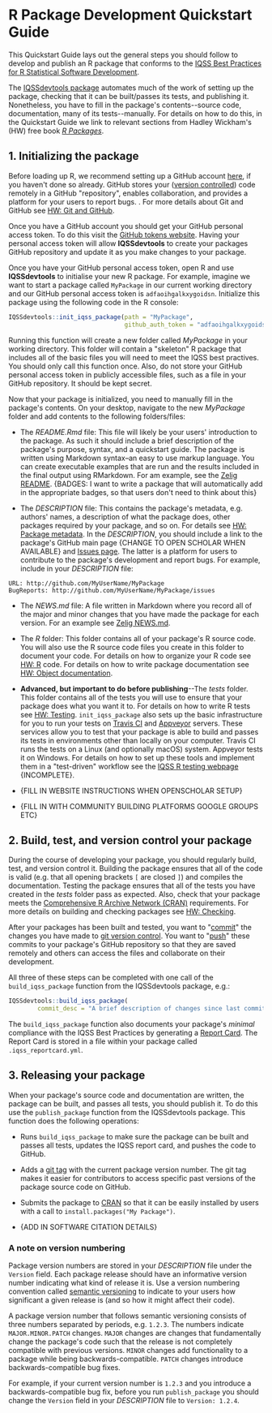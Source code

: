 # R Package Development Quickstart Guide

This Quickstart Guide lays out the general steps you should follow to develop and publish an R package that conforms to the [IQSS Best Practices for R Statistical Software Development](https://github.com/IQSS/social_science_software_toolkit/blob/master/best_practices_per_language/r_best_practices.md).

The [IQSSdevtools package](https://github.com/IQSS/IQSSdevtools) automates much of the work of setting up the package, checking that it can be built/passes its tests, and publishing it. Nonetheless, you have to fill in the package's contents--source code, documentation, many of its tests--manually. For details on how to do this, in the Quickstart Guide we link to relevant sections from Hadley Wickham's (HW) free book [*R Packages*](http://r-pkgs.had.co.nz/).

## 1. Initializing the package

Before loading up R, we recommend setting up a GitHub account [here](https://github.com/join), if you haven't done so already. GitHub stores your ([version controlled](https://git-scm.com/book/en/v2/Getting-Started-About-Version-Control)) code remotely in a GitHub "repository", enables collaboration, and provides a platform for your users to report bugs. . For more details about Git and GitHub see [HW: Git and GitHub](http://r-pkgs.had.co.nz/git.html).

Once you have a GitHub account you should get your GitHub personal access token. To do this visit the [GitHub tokens website](https://github.com/settings/tokens). Having your personal access token will allow **IQSSdevtools** to create your packages GitHub repository and update it as you make changes to your package.

Once you have your GitHub personal access token, open R and use **IQSSdevtools** to initialise your new R package. For example, imagine we want to start a package called `MyPackage` in our current working directory and our GitHub personal access token is `adfaoihgalkxygoidsn`. Initialize this package using the following code in the R console:

```r
IQSSdevtools::init_iqss_package(path = "MyPackage",
                                github_auth_token = "adfaoihgalkxygoidsn")
```

Running this function will create a new folder called *MyPackage* in your working directory. This folder will contain a "skeleton" R package that includes all of the basic files you will need to meet the IQSS best practives. You should only call this function once. Also, do not store your GitHub personal access token in publicly accessible files, such as a file in your GitHub repository. It should be kept secret.

Now that your package is initialized, you need to manually fill in the package's contents. On your desktop, navigate to the new *MyPackage* folder and add contents to the following folders/files:

-   The *README.Rmd* file: This file will likely be your users' introduction to the package. As such it should include a brief description of the package's purpose, syntax, and a quickstart guide. The package is written using Markdown syntax–an easy to use markup language. You can create executable examples that are run and the results included in the final output using RMarkdown. For am example, see the [Zelig README](https://github.com/IQSS/Zelig/blob/ivreg/README.Rmd). {BADGES: I want to write a package that will automatically add in the appropriate badges, so that users don't need to think about this}

-   The *DESCRIPTION* file: This contains the package's metadata, e.g. authors' names, a description of what the package does, other packages required by your package, and so on. For details see [HW: Package metadata](http://r-pkgs.had.co.nz/description.html). In the *DESCRIPTION*, you should include a link to the package's GitHub main page {CHANGE TO OPEN SCHOLAR WHEN AVAILABLE} and [Issues page](https://guides.github.com/features/issues/). The latter is a platform for users to contribute to the package's development and report bugs. For example, include in your *DESCRIPTION* file:

```
URL: http://github.com/MyUserName/MyPackage
BugReports: http://github.com/MyUserName/MyPackage/issues
```

-   The *NEWS.md* file: A file written in Markdown where you record all of the major and minor changes that you have made the package for each version. For an example see [Zelig NEWS.md](https://raw.githubusercontent.com/IQSS/Zelig/master/NEWS.md).

-   The *R* folder: This folder contains all of your package's R source code. You will also use the R source code files you create in this folder to document your code. For details on how to organize your R code see [HW: R](http://r-pkgs.had.co.nz/r.html) code. For details on how to write package documentation see [HW: Object documentation](http://r-pkgs.had.co.nz/man.html).

-   **Advanced, but important to do before publishing**--The *tests* folder. This folder contains all of the tests you will use to ensure that your package does what you want it to. For details on how to write R tests see [HW: Testing](http://r-pkgs.had.co.nz/tests.html). `init_iqss_package` also sets up the basic infrastructure for you to run your tests on [Travis CI](https://travis-ci.org/) and [Appveyor](https://ci.appveyor.com/) servers. These services allow you to test that your package is able to build and passes its tests in environments other than locally on your computer. Travis CI runs the tests on a Linux (and optionally macOS) system. Appveyor tests it on Windows. For details on how to set up these tools and implement them in a "test-driven" workflow see the [IQSS R testing webpage](https://github.com/IQSS/social_science_software_toolkit/blob/master/testing/recommended_testing_tools_R.md) {INCOMPLETE}.

-   {FILL IN WEBSITE INSTRUCTIONS WHEN OPENSCHOLAR SETUP}

-   {FILL IN WITH COMMUNITY BUILDING PLATFORMS GOOGLE GROUPS ETC}

## 2. Build, test, and version control your package

During the course of  developing your package, you should regularly build, test, and version control it. Building the package ensures that all of the code is valid (e.g. that all opening brackets `[` are closed `]`) and compiles the documentation. Testing the package ensures that all of the tests you have created in the *tests* folder pass as expected. Also, check that your package meets the [Comprehensive R Archive Network (CRAN)](https://cran.r-project.org/) requirements.  For more details on building and checking packages see [HW: Checking](http://r-pkgs.had.co.nz/check.html).

After your packages has been built and tested, you want to "[commit](https://git-scm.com/docs/git-commit)" the changes you have made to [git version control](https://git-scm.com/book/en/v2/Getting-Started-About-Version-Control). You want to "[push](https://help.github.com/articles/pushing-to-a-remote/)" these commits to your package's GitHub repository so that they are saved remotely and others can access the files and collaborate on their development.

All three of these steps can be completed with one call of the `build_iqss_package` function from the IQSSdevtools package, e.g.:

```r
IQSSdevtools::build_iqss_package(
        commit_desc = "A brief description of changes since last commit")
```

The `build_iqss_package` function also documents your package's *minimal* compliance with the IQSS Best Practices by generating a [Report Card](https://github.com/IQSS/social_science_software_toolkit/blob/master/report_card/iqss_report_card_spec.md#iqss-report-card-specification). The Report Card is stored in a file within your package called `.iqss_reportcard.yml`.

## 3. Releasing your package

When your package's source code and documentation are written, the package can be built, and passes all tests, you should publish it. To do this use the `publish_package` function from the IQSSdevtools package. This function does the following operations:

-   Runs `build_iqss_package` to make sure the package can be built and passes all tests, updates the IQSS report card, and pushes the code to GitHub.

-   Adds a [git tag](https://help.github.com/articles/working-with-tags/) with the current package version number. The git tag makes it easier for contributors to access specific past versions of the package source code on GitHub.

-   Submits the package to [CRAN](https://cran.r-project.org/) so that it can be easily installed by users with a call to `install.packages("My Package")`.

-   {ADD IN SOFTWARE CITATION DETAILS}

### A note on version numbering

Package version numbers are stored in your *DESCRIPTION* file under the `Version` field. Each package release should have an informative version number indicating what kind of release it is. Use a version numbering convention called [semantic versioning](http://semver.org/) to indicate to your users how significant a given release is (and so how it might affect their code).

A package version number that follows semantic versioning consists of three numbers separated by periods, e.g. `1.2.3`. The numbers indicate `MAJOR.MINOR.PATCH` changes. `MAJOR` changes are changes that fundamentally change the package's code such that the release is not completely compatible with previous versions. `MINOR` changes add functionality to a package while being backwards-compatible. `PATCH` changes introduce backwards-compatible bug fixes.

For example, if your current version number is `1.2.3` and you introduce a backwards-compatible bug fix, before you run `publish_package` you should change the `Version` field in your *DESCRIPTION* file to `Version: 1.2.4`.
